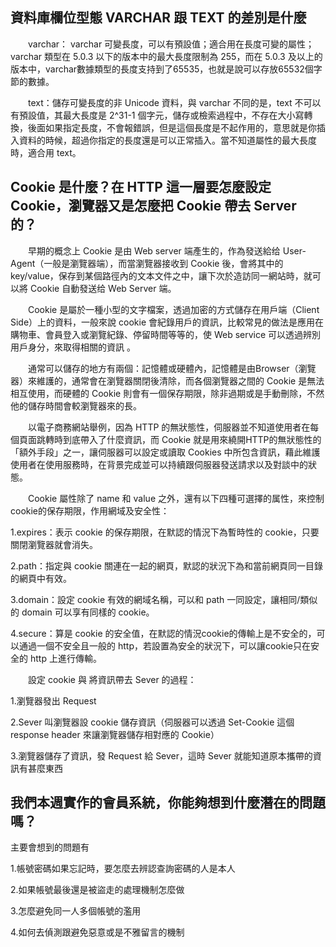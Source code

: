 ## 資料庫欄位型態 VARCHAR 跟 TEXT 的差別是什麼

　　varchar： varchar 可變長度，可以有預設值；適合用在長度可變的屬性；varchar 類型在 5.0.3 以下的版本中的最大長度限制為 255，而在 5.0.3 及以上的版本中，varchar數據類型的長度支持到了65535，也就是說可以存放65532個字節的數據。

　　text：儲存可變長度的非 Unicode 資料，與 varchar 不同的是，text 不可以有預設值，其最大長度是  2^31-1 個字元，儲存或檢索過程中，不存在大小寫轉換，後面如果指定長度，不會報錯誤，但是這個長度是不起作用的，意思就是你插入資料的時候，超過你指定的長度還是可以正常插入。當不知道屬性的最大長度時，適合用 text。

## Cookie 是什麼？在 HTTP 這一層要怎麼設定 Cookie，瀏覽器又是怎麼把 Cookie 帶去 Server 的？

　　早期的概念上 Cookie 是由 Web server 端產生的，作為發送給给 User-Agent（一般是瀏覽器端），而當瀏覽器接收到 Cookie 後，會將其中的 key/value，保存到某個路徑內的文本文件之中，讓下次於造訪同一網站時，就可以將 Cookie 自動發送给 Web Server 端。

　　Cookie 是屬於一種小型的文字檔案，透過加密的方式儲存在用戶端（Client Side）上的資料，一般來說 cookie 會紀錄用戶的資訊，比較常見的做法是應用在購物車、會員登入或瀏覽紀錄、停留時間等等的，使 Web service 可以透過辨別用戶身分，來取得相關的資訊 。

　　通常可以儲存的地方有兩個：記憶體或硬體內，記憶體是由Browser（瀏覽器）來維護的，通常會在瀏覽器關閉後清除，而各個瀏覽器之間的 Cookie 是無法相互使用，而硬體的 Cookie 則會有一個保存期限，除非過期或是手動刪除，不然他的儲存時間會較瀏覽器來的長。

　　以電子商務網站舉例，因為 HTTP 的無狀態性，伺服器並不知道使用者在每個頁面跳轉時到底帶入了什麼資訊，而 Cookie 就是用來繞開HTTP的無狀態性的「額外手段」之一，讓伺服器可以設定或讀取 Cookies 中所包含資訊，藉此維護使用者在使用服務時，在背景完成並可以持續跟伺服器發送請求以及對談中的狀態。

　　Cookie 屬性除了 name 和 value 之外，還有以下四種可選擇的属性，來控制cookie的保存期限，作用網域及安全性：

1.expires：表示 cookie 的保存期限，在默認的情況下為暫時性的 cookie，只要關閉瀏覽器就會消失。

2.path：指定與 cookie 關連在一起的網頁，默認的狀況下為和當前網頁同一目錄的網頁中有效。

3.domain：設定 cookie 有效的網域名稱，可以和 path 一同設定，讓相同/類似的 domain 可以享有同樣的 cookie。

4.secure：算是 cookie 的安全值，在默認的情況cookie的傳輸上是不安全的，可以通過一個不安全且一般的 http，若設置為安全的狀況下，可以讓cookie只在安全的 http 上進行傳輸。

　　設定 cookie 與 將資訊帶去 Sever 的過程：

1.瀏覽器發出 Request

2.Sever 叫瀏覽器設 cookie 儲存資訊（伺服器可以透過 Set-Cookie 這個 response header 來讓瀏覽器儲存相對應的 Cookie）

3.瀏覽器儲存了資訊，發 Request 給 Sever，這時 Sever 就能知道原本攜帶的資訊有甚麼東西


## 我們本週實作的會員系統，你能夠想到什麼潛在的問題嗎？

主要會想到的問題有

1.帳號密碼如果忘記時，要怎麼去辨認查詢密碼的人是本人

2.如果帳號最後還是被盜走的處理機制怎麼做

3.怎麼避免同一人多個帳號的濫用

4.如何去偵測跟避免惡意或是不雅留言的機制